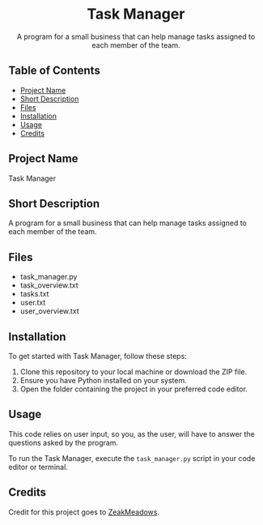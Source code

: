 <div align="center">
  <h1>Task Manager</h1>
  <p>A program for a small business that can help manage tasks assigned to each member of the team.</p>
</div>

## Table of Contents

- [Project Name](#project-name)
- [Short Description](#short-description)
- [Files](#files)
- [Installation](#installation)
- [Usage](#usage)
- [Credits](#credits)

## Project Name

Task Manager

## Short Description

A program for a small business that can help manage tasks assigned to each member of the team.

## Files

- task_manager.py
- task_overview.txt
- tasks.txt
- user.txt
- user_overview.txt

## Installation

To get started with Task Manager, follow these steps:

1. Clone this repository to your local machine or download the ZIP file.
2. Ensure you have Python installed on your system.
3. Open the folder containing the project in your preferred code editor.

## Usage

This code relies on user input, so you, as the user, will have to answer the questions asked by the program.

To run the Task Manager, execute the `task_manager.py` script in your code editor or terminal.

## Credits

Credit for this project goes to [ZeakMeadows](https://github.com/ZeakMeadows).
